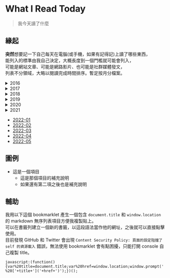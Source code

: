 # What I Read Today

> 我今天讀了什麼

## 緣起

**突然**想要記一下自己每天在電腦(或手機，如果有記得記)上讀了哪些東西，  
能列入的標準由我自己決定，大概長度到一個門檻就可能會列入，  
可能是網站文章、可能是網路影片、也可能是社群媒體發文，  
列表不分領域，大略以閱讀完成時間排序。暫定按月分檔案。

<details>
  <summary markdown="span">2016</summary>

- [2016-12](./2016/2016-12.md)
</details>
<details>
  <summary markdown="span">2017</summary>

- [2017-01](./2017/2017-01.md)
- [2017-02](./2017/2017-02.md)
- [2017-03](./2017/2017-03.md)
- [2017-04](./2017/2017-04.md)
- [2017-05](./2017/2017-05.md)
- [2017-06](./2017/2017-06.md)
- [2017-07](./2017/2017-07.md)
- [2017-08](./2017/2017-08.md)
- [2017-09](./2017/2017-09.md)
- [2017-10](./2017/2017-10.md)
- [2017-11](./2017/2017-11.md)
- [2017-12](./2017/2017-12.md)
</details>
<details>
  <summary markdown="span">2018</summary>

- [2018-01](./2018/2018-01.md)
- [2018-02](./2018/2018-02.md)
- [2018-03](./2018/2018-03.md)
- [2018-04](./2018/2018-04.md)
- [2018-05](./2018/2018-05.md)
- [2018-06](./2018/2018-06.md)
- [2018-07](./2018/2018-07.md)
- [2018-08](./2018/2018-08.md)
- [2018-09](./2018/2018-09.md)
- [2018-10](./2018/2018-10.md)
- [2018-11](./2018/2018-11.md)
- [2018-12](./2018/2018-12.md)
</details>
<details>
  <summary markdown="span">2019</summary>

- [2019-01](./2019/2019-01.md)
- [2019-02](./2019/2019-02.md)
- [2019-03](./2019/2019-03.md)
- [2019-04](./2019/2019-04.md)
- [2019-05](./2019/2019-05.md)
- [2019-06](./2019/2019-06.md)
- [2019-07](./2019/2019-07.md)
- [2019-08](./2019/2019-08.md)
- [2019-09](./2019/2019-09.md)
- [2019-10](./2019/2019-10.md)
- [2019-11](./2019/2019-11.md)
- [2019-12](./2019/2019-12.md)
</details>
<details>
  <summary markdown="span">2020</summary>

- [2020-01](./2020/2020-01.md)
- [2020-02](./2020/2020-02.md)
- [2020-03](./2020/2020-03.md)
- [2020-04](./2020/2020-04.md)
- [2020-05](./2020/2020-05.md)
- [2020-06](./2020/2020-06.md)
- [2020-07](./2020/2020-07.md)
- [2020-08](./2020/2020-08.md)
- [2020-09](./2020/2020-09.md)
- [2020-10](./2020/2020-10.md)
- [2020-11](./2020/2020-11.md)
- [2020-12](./2020/2020-12.md)
</details>
<details>
  <summary markdown="span">2021</summary>

- [2021-01](./2021/2021-01.md)
- [2021-02](./2021/2021-02.md)
- [2021-03](./2021/2021-03.md)
- [2021-04](./2021/2021-04.md)
- [2021-05](./2021/2021-05.md)
- [2021-06](./2021/2021-06.md)
- [2021-07](./2021/2021-07.md)
- [2021-08](./2021/2021-08.md)
- [2021-09](./2021/2021-09.md)
- [2021-10](./2021/2021-10.md)
- [2021-11](./2021/2021-11.md)
- [2021-12](./2021/2021-12.md)
</details>

- [2022-01](./2022/2022-01.md)
- [2022-02](./2022/2022-02.md)
- [2022-03](./2022/2022-03.md)
- [2022-04](./2022/2022-04.md)
- [2022-05](./2022/2022-05.md)

## 圖例

- 這是一個項目
  - 這是那個項目的補充說明
  - 如果還有第二項之後也是補充說明

## 輔助

我用以下這個 bookmarklet 產生一個包含 `document.title` 和 `window.location` 的 markdown 無序列表項目方便我複製貼上。  
可以在書籤列建立一個新的書籤，以這段語法當作他的網址，之後就可以直接點擊使用。  
目前發現 GitHub 和 Twitter 會出現 `Content Security Policy: 頁面的設定阻擋了 self 的資源載入` 錯誤，無法使用 bookmarklet 會有點困擾，只能打開 console 自己複製 title。

```
javascript:(function(){var%20title=document.title;var%20href=window.location;window.prompt('','-%20['+title+']('+href+')');})();
```
